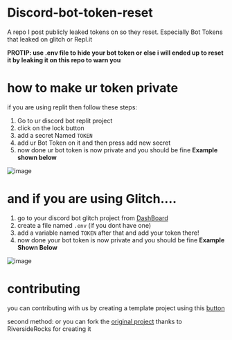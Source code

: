 # Discord-bot-token-reset
A repo I post publicly leaked tokens on so they reset. Especially Bot Tokens that leaked on glitch or Repl.it

**PROTIP: use .env file to hide your bot token or else i will ended up to reset it by leaking it on this repo to warn you**


# how to make ur token private

if you are using replit then follow these steps:

1. Go to ur discord bot replit project
2. click on the lock button
3. add a secret Named ``TOKEN``
4. add ur Bot Token on it and then press add new secret
5. now done ur bot token is now private and you should be fine 
**Example shown below** 


![image](https://user-images.githubusercontent.com/69091682/136088025-8a5d8bf3-13ff-41de-86c9-390c26486a5b.png)

# and if you are using Glitch....
1. go to your discord bot glitch project from [DashBoard](https://glitch.com/dashboard)
2. create a file named ``.env`` (if you dont have one)
3. add a variable named ``TOKEN`` after that and add your token there!
4. now done your bot token is now private and you should be fine
**Example Shown Below** 


![image](https://user-images.githubusercontent.com/69091682/136088992-2e987a2d-71bd-41a3-b2ce-5b5db4e4c12f.png)


# contributing
you can contributing with us by creating a template project using this [button](https://github.com/DodoGames7/discord-bot-token-reset/generate)

second method: or you can fork the [original project](https://github.com/RiversideRocks/token-reset) thanks to RiversideRocks for creating it
